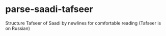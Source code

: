 # parse-saadi-tafseer
Structure Tafseer of Saadi by newlines for comfortable reading (Tafseer is on Russian)

